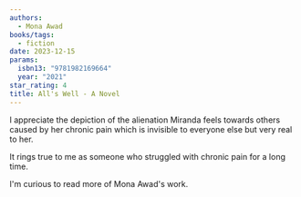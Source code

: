 ```yaml
---
authors:
  - Mona Awad
books/tags:
  - fiction
date: 2023-12-15
params:
  isbn13: "9781982169664"
  year: "2021"
star_rating: 4
title: All's Well - A Novel
---
```


I appreciate the depiction of the alienation Miranda feels towards others caused
by her chronic pain which is invisible to everyone else but very real to her.

It rings true to me as someone who struggled with chronic pain for a long time.

<!--more-->

I'm curious to read more of Mona Awad's work.
